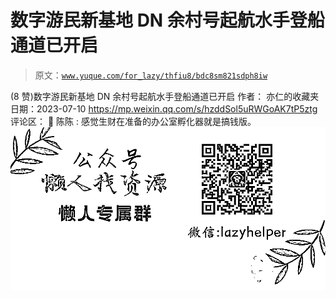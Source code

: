 # 数字游民新基地 DN 余村号起航水手登船通道已开启

> 原文：[`www.yuque.com/for_lazy/thfiu8/bdc8sm821sdph8iw`](https://www.yuque.com/for_lazy/thfiu8/bdc8sm821sdph8iw)

<ne-h2 id="9c9615c1" data-lake-id="9c9615c1"><ne-heading-ext><ne-heading-anchor></ne-heading-anchor><ne-heading-fold></ne-heading-fold></ne-heading-ext><ne-heading-content><ne-text id="uf225a74a">(8 赞)数字游民新基地 DN 余村号起航水手登船通道已开启</ne-text></ne-heading-content></ne-h2> <ne-p id="u1735fd82" data-lake-id="u1735fd82"><ne-text id="u6755ac39">作者： 亦仁的收藏夹</ne-text></ne-p> <ne-p id="u2f43ca2a" data-lake-id="u2f43ca2a"><ne-text id="u7ffaf27f">日期：2023-07-10</ne-text></ne-p> <ne-p id="u3e66112d" data-lake-id="u3e66112d">[<ne-text id="u33b62933">https://mp.weixin.qq.com/s/hzddSol5uRWGoAK7tP5ztg</ne-text>](https://mp.weixin.qq.com/s/hzddSol5uRWGoAK7tP5ztg)</ne-p> <ne-hole id="u7ae89c44" data-lake-id="u7ae89c44"><ne-card data-card-name="hr" data-card-type="block" id="Uak2Q" data-event-boundary="card"><ne-p id="u9d21e0d3" data-lake-id="u9d21e0d3"><ne-text id="u631b9c35">评论区：</ne-text></ne-p> <ne-p id="uea8abccf" data-lake-id="uea8abccf"><ne-text id="u250633f0">🍬 陈陈 : 感觉生财在准备的办公室孵化器就是搞钱版。</ne-text></ne-p> <ne-p id="u7c1ccf17" data-lake-id="u7c1ccf17"><ne-card data-card-name="image" data-card-type="inline" id="KvOSL" data-event-boundary="card">![](img/894d30a529e7c37bcd3392323c99941c.png)  <ne-hole id="u3cf05bd9" data-lake-id="u3cf05bd9"><ne-card data-card-name="hr" data-card-type="block" id="MhQbF" data-event-boundary="card"></ne-card></ne-hole></ne-card></ne-p></ne-card></ne-hole>